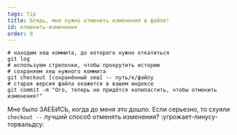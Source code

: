 ```yaml
---
tags: tip
title: Блядь, мне нужно отменить изменения в файле!
id: отменить-изменения
order: 8
---
```


```git
# находим хеш коммита, до которого нужно откатиться
git log
# используем стрелочки, чтобы прокрутить историю
# сохраняем хеш нужного коммита
git checkout [сохранённый хеш] -- путь/к/файлу
# старая версия файла окажется в вашем индексе
git commit -m "Ого, теперь не придётся копипастить, чтобы отменить изменения!"
```
Мне было ЗАЕБИСЬ, когда до меня это дошло. Если серьезно, то схуяли `checkout --` лучший способ отменять изменения? :угрожает-линусу-торвальдсу: